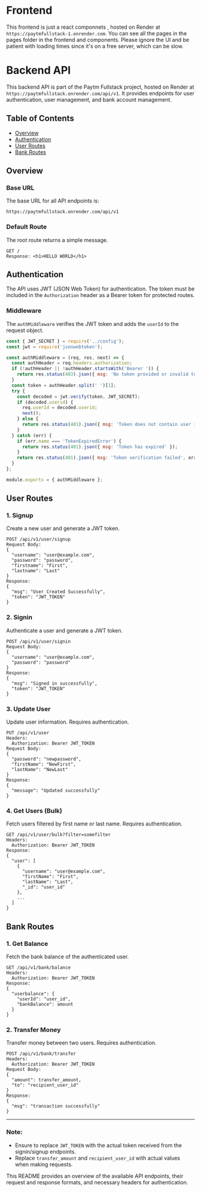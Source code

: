 # Frontend 
This frontend is just a react componnets , hosted on Render at `https://paytmfullstack-1.onrender.com`. You can see all the pages in the pages folder in the frontend and components. Please ignore the UI and be patient with loading times since it's on a free server, which can be slow.

# Backend API

This backend API is part of the Paytm Fullstack project, hosted on Render at `https://paytmfullstack.onrender.com/api/v1`. It provides endpoints for user authentication, user management, and bank account management.

## Table of Contents
- [Overview](#overview)
- [Authentication](#authentication)
- [User Routes](#user-routes)
- [Bank Routes](#bank-routes)

## Overview

### Base URL
The base URL for all API endpoints is:
```
https://paytmfullstack.onrender.com/api/v1
```

### Default Route
The root route returns a simple message.
```
GET /
Response: <h1>HELLO WORLD</h1>
```

## Authentication
The API uses JWT (JSON Web Token) for authentication. The token must be included in the `Authorization` header as a Bearer token for protected routes.

### Middleware
The `authMiddleware` verifies the JWT token and adds the `userId` to the request object.

```javascript
const { JWT_SECRET } = require('../config');
const jwt = require('jsonwebtoken');

const authMiddleware = (req, res, next) => {
  const authHeader = req.headers.authorization;
  if (!authHeader || !authHeader.startsWith('Bearer ')) {
    return res.status(403).json({ msg: 'No token provided or invalid token format' });
  }
  const token = authHeader.split(' ')[1];
  try {
    const decoded = jwt.verify(token, JWT_SECRET);
    if (decoded.userid) {
      req.userId = decoded.userid;
      next();
    } else {
      return res.status(401).json({ msg: 'Token does not contain user information' });
    }
  } catch (err) {
    if (err.name === 'TokenExpiredError') {
      return res.status(401).json({ msg: 'Token has expired' });
    }
    return res.status(401).json({ msg: 'Token verification failed', err });
  }
};

module.exports = { authMiddleware };
```

## User Routes

### 1. Signup
Create a new user and generate a JWT token.

```
POST /api/v1/user/signup
Request Body:
{
  "username": "user@example.com",
  "password": "password",
  "firstname": "First",
  "lastname": "Last"
}
Response:
{
  "msg": "User Created Successfully",
  "token": "JWT_TOKEN"
}
```

### 2. Signin
Authenticate a user and generate a JWT token.

```
POST /api/v1/user/signin
Request Body:
{
  "username": "user@example.com",
  "password": "password"
}
Response:
{
  "msg": "Signed in successfully",
  "token": "JWT_TOKEN"
}
```

### 3. Update User
Update user information. Requires authentication.

```
PUT /api/v1/user
Headers:
  Authorization: Bearer JWT_TOKEN
Request Body:
{
  "password": "newpassword",
  "firstName": "NewFirst",
  "lastName": "NewLast"
}
Response:
{
  "message": "Updated successfully"
}
```

### 4. Get Users (Bulk)
Fetch users filtered by first name or last name. Requires authentication.

```
GET /api/v1/user/bulk?filter=somefilter
Headers:
  Authorization: Bearer JWT_TOKEN
Response:
{
  "user": [
    {
      "username": "user@example.com",
      "firstName": "First",
      "lastName": "Last",
      "_id": "user_id"
    },
    ...
  ]
}
```

## Bank Routes

### 1. Get Balance
Fetch the bank balance of the authenticated user.

```
GET /api/v1/bank/balance
Headers:
  Authorization: Bearer JWT_TOKEN
Response:
{
  "userbalance": {
    "userId": "user_id",
    "bankBalance": amount
  }
}
```

### 2. Transfer Money
Transfer money between two users. Requires authentication.

```
POST /api/v1/bank/transfer
Headers:
  Authorization: Bearer JWT_TOKEN
Request Body:
{
  "amount": transfer_amount,
  "to": "recipient_user_id"
}
Response:
{
  "msg": "transaction successfully"
}
```

---

### Note:
- Ensure to replace `JWT_TOKEN` with the actual token received from the signin/signup endpoints.
- Replace `transfer_amount` and `recipient_user_id` with actual values when making requests.

This README provides an overview of the available API endpoints, their request and response formats, and necessary headers for authentication.
